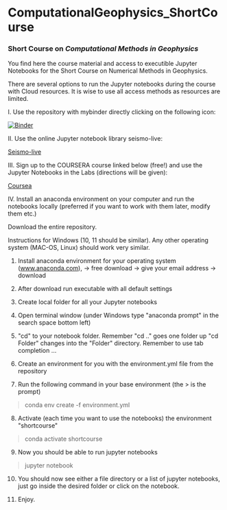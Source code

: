 # ComputationalGeophysics_ShortCourse

### Short Course on *Computational Methods in Geophysics*

You find here the course material and access to executible Jupyter Notebooks for the Short Course on Numerical Methods in Geophysics. 

There are several options to run the Jupyter notebooks during the course with Cloud resources. It is wise to use all access methods as resources are limited. 

I. Use the repository with mybinder directly clicking on the following icon:

[![Binder](https://mybinder.org/badge_logo.svg)](https://mybinder.org/v2/gh/heinerigel/ComputationalGeophysics_ShortCourse/HEAD?urlpath=/tree/)

II. Use the online Jupyter notebook library seismo-live:

[Seismo-live](https://seismo-live.github.io)

III. Sign up to the COURSERA course linked below (free!) and use the Jupyter Notebooks in the Labs (directions will be given):

[Coursea](https://www.coursera.org/learn/computers-waves-simulations) 

IV. Install an anaconda environment on your computer and run the notebooks locally (preferred if you want to work with them later, modify them etc.)

Download the entire repository. 

Instructions for Windows (10, 11 should be similar). Any other operating system (MAC-OS, Linux) should work very similar.

1. Install anaconda environment for your operating system (www.anaconda.com), -> free download -> give your  email address -> download

2. After download run  executable  with all  default settings

3. Create local folder for all your Jupyter notebooks 

4. Open terminal window (under Windows type "anaconda prompt" in the search space bottom left)

5. "cd" to your notebook folder. Remember "cd .." goes one folder up "cd Folder" changes into the "Folder" directory. Remember to use tab completion ... 

6. Create an environment for you with the environment.yml file from the repository

7. Run the following command in your base environment (the > is the prompt)

> conda env create -f environment.yml

8. Activate (each time you want to use the notebooks) the environment "shortcourse"

> conda activate shortcourse

9. Now you should be able to run jupyter notebooks 

> jupyter notebook

10. You should now see either a file directory or a list of jupyter notebooks, just go inside the desired folder or click on the notebook. 

11. Enjoy. 
  
 
